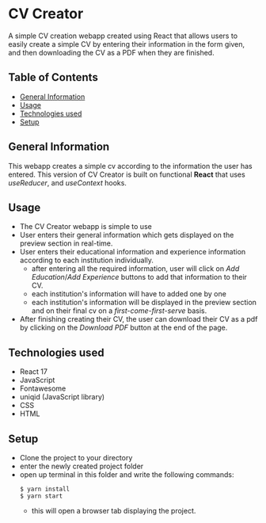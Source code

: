 # CV Creator

A simple CV creation webapp created using React that allows users to easily create a simple CV by entering their information in the form given, and then downloading the CV as a PDF when they are finished.

## Table of Contents

- [General Information](#general-info)
- [Usage](#usage)
- [Technologies used](#technologies)
- [Setup](#setup)

## General Information

This webapp creates a simple cv according to the information the user has entered. This version of CV Creator is built on functional **React** that uses _useReducer_, and _useContext_ hooks.

## Usage

- The CV Creator webapp is simple to use
- User enters their general information which gets displayed on the preview section in real-time.
- User enters their educational information and experience information according to each institution individually.
  - after entering all the required information, user will click on _Add Education_/_Add Experience_ buttons to add that information to their CV.
  - each institution's information will have to added one by one
  - each institution's information will be displayed in the preview section and on their final cv on a _first-come-first-serve_ basis.
- After finishing creating their CV, the user can download their CV as a pdf by clicking on the _Download PDF_ button at the end of the page.

## Technologies used

- React 17
- JavaScript
- Fontawesome
- uniqid (JavaScript library)
- CSS
- HTML

## Setup

- Clone the project to your directory
- enter the newly created project folder
- open up terminal in this folder and write the following commands:
  ```
  $ yarn install
  $ yarn start
  ```
  - this will open a browser tab displaying the project.
